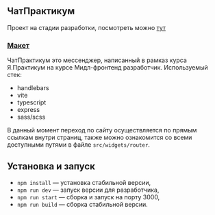 ## ЧатПрактикум

Проект на стадии разработки, посмотреть можно [тут](https://melodious-kangaroo-d0bb12.netlify.app/)

### [Макет](https://www.figma.com/file/SSOn9QgZ0XkJKI1lelkQ8t/%D0%9C%D0%B5%D1%81%D1%81%D0%B5%D0%BD%D0%B4%D0%B6%D0%B5%D1%80-%D0%BF%D1%80%D0%B0%D0%BA%D1%82%D0%B8%D0%BA%D1%83%D0%BC?type=design&node-id=0-1&mode=design&t=I44loUCw6nDdPN7a-0)

ЧатПрактикум это мессенджер, написанный в рамказ курса Я.Практикум на курсе Мидл-фронтенд разработчик.
Используемый стек:

- handlebars
- vite
- typescript
- express
- sass/scss

В данный момент переход по сайту осуществляется по прямым ссылкам внутри страниц, также можно ознакомится со всеми доступными путями в файле `src/widgets/router`.

## Установка и запуск

- `npm install` — установка стабильной версии,
- `npm run dev` — запуск версии для разработчика,
- `npm run start` — сборка и запуск на порту 3000,
- `npm run build` — сборка стабильной версии.
